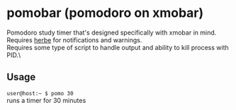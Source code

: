 # pomobar (pomodoro on xmobar)

Pomodoro study timer that's designed specifically with xmobar in mind.\
Requires [herbe](https://github.com/dudik/herbe) for notifications and warnings.\
Requires some type of script to handle output and ability to kill process with PID.\

## Usage

`user@host:~ $ pomo 30`\
runs a timer for 30 minutes
